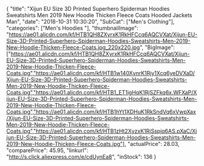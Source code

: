 {
	"title": "Xijun EU Size 3D Printed Superhero Spiderman Hoodies Sweatshirts Men 2019 New Hoodie Thicken Fleece Coats Hooded Jackets Man",
	"date": "2018-10-31 10:30:20",
	"SubCat": ["Men's Clothing"],
	"categories": ["Men's Hoodies "],
	"thumbnailImage": "https://ae01.alicdn.com/kf/HTB1QH8ZXyrxK1RkHFCcq6AQCVXat/Xijun-EU-Size-3D-Printed-Superhero-Spiderman-Hoodies-Sweatshirts-Men-2019-New-Hoodie-Thicken-Fleece-Coats.jpg_220x220.jpg",
	"BigImage": ["https://ae01.alicdn.com/kf/HTB1QH8ZXyrxK1RkHFCcq6AQCVXat/Xijun-EU-Size-3D-Printed-Superhero-Spiderman-Hoodies-Sweatshirts-Men-2019-New-Hoodie-Thicken-Fleece-Coats.jpg","https://ae01.alicdn.com/kf/HTB1w140XynrK1Rjy1Xcq6yeDVXaD/Xijun-EU-Size-3D-Printed-Superhero-Spiderman-Hoodies-Sweatshirts-Men-2019-New-Hoodie-Thicken-Fleece-Coats.jpg","https://ae01.alicdn.com/kf/HTB1_ET1igHqK1RjSZFkq6x.WFXaP/Xijun-EU-Size-3D-Printed-Superhero-Spiderman-Hoodies-Sweatshirts-Men-2019-New-Hoodie-Thicken-Fleece-Coats.jpg","https://ae01.alicdn.com/kf/HTB1hYt1XDHuK1RkSndVq6xVwpXax/Xijun-EU-Size-3D-Printed-Superhero-Spiderman-Hoodies-Sweatshirts-Men-2019-New-Hoodie-Thicken-Fleece-Coats.jpg","https://ae01.alicdn.com/kf/HTB1zHt2XyzxK1RjSspjq6AS.pXaC/Xijun-EU-Size-3D-Printed-Superhero-Spiderman-Hoodies-Sweatshirts-Men-2019-New-Hoodie-Thicken-Fleece-Coats.jpg"],
	"actualPrice": 28.03,
	"comparePrice": 45.95,
	"linkurl": "http://s.click.aliexpress.com/e/cdUynEa8",
	"inStock": 136
}
